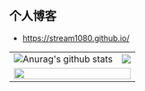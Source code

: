## 个人博客
- https://stream1080.github.io/

<table>
    <tr>
        <td><img src='https://github-readme-stats.vercel.app/api?username=stream1080' alt="Anurag's github stats" /></td>  
      	<td><img src="https://github-profile-summary-cards.vercel.app/api/cards/most-commit-language?username=stream1080&theme=github" /></td>   
    </tr>
    <tr>
        <td colspan="2"><img src="https://github-profile-summary-cards.vercel.app/api/cards/profile-details?username=stream1080&theme=github" style="width: 100%"></td>   
    </tr>
</table>

